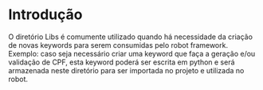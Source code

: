 # Introdução
O diretório Libs é comumente utilizado quando há necessidade da criação de novas keywords para serem consumidas pelo robot framework. Exemplo: caso seja necessário criar uma keyword que faça a geração e/ou validação de CPF, esta keyword poderá ser escrita em python e será armazenada neste diretório para ser importada no projeto e utilizada no robot.
